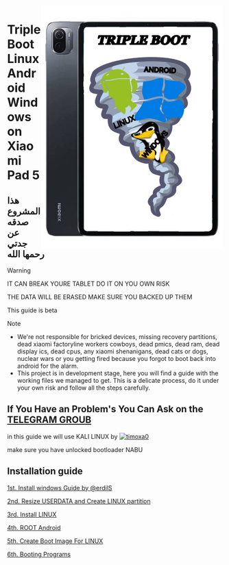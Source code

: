 <img align="right" src="/nabu.png" width="425" alt="Triple Boot on NABU">

# Triple Boot Linux Android Windows on Xiaomi Pad 5

## هذا المشروع صدقه عن جدتي رحمها الله

>[!WARNING]
>IT CAN BREAK YOURE TABLET DO IT ON YOU OWN RISK
>
>THE DATA WILL BE ERASED MAKE SURE YOU BACKED UP THEM
>
>This guide is beta


> [!NOTE]
> - We're not responsible for bricked devices, missing recovery partitions, dead xiaomi factoryline workers cowboys, dead pmics, dead ram, dead display ics, dead cpus, any xiaomi shenanigans, dead cats or dogs, nuclear wars or you getting fired because you forgot to boot back into android for the alarm.
> - This project is in development stage, here you will find a guide with the working files we managed to get. This is a delicate process, do it under your own risk and follow all the steps carefully.

## If You Have an Problem's You Can Ask on the [TELEGRAM GROUB](https://t.me/nabuTripleBoot)

in this guide we will use KALI LINUX by [<img alt="timoxa0" src="https://avatars.githubusercontent.com/u/29687603?v=4" width="35" />](https://github.com/timoxa0)

make sure you have unlocked bootloader NABU
## Installation guide

[1st. Install windows Guide by @erdilS](/guide/Install-Windows.md)
>
[2nd. Resize USERDATA and Create LINUX partition](/guide/Resize-USERDATA-and-Create-LINUX-partition.md)
>
[3rd. Install LINUX](/guide/Install-LINUX.md)
>
[4th. ROOT Android](/guide/ROOT-Android.md)
>
[5th. Create Boot Image For LINUX](/guide/Create-Boot-Image-For-LINUX.md)
>
[6th. Booting Programs](guide/Booting-Programs.md)
